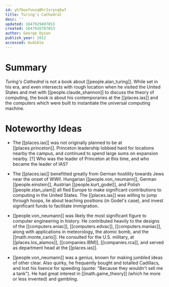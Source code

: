 ```yaml
---
id: yh7boxfunzq0hr1srynq5wf
title: Turing's Cathedral
desc: ''
updated: 1647929407853
created: 1647926787853
author: George Dyson
publish_year: 2012
accessed: Audible
---
```


# Summary
_Turing's Cathedral_ is not a book about [[people.alan_turing]]. While set in his era, and even intersects with rough location when he visited the United States and met with [[people.claude_shannon]] to discuss the theory of computing, the book is about his contemporaries at the [[places.ias]] and the computers which were built to instantiate the universal computing machine.

# Noteworthy Ideas
* The [[places.ias]] was not originally planned to be at [[places.princeton]]. Princeton leadership lobbied hard for locations nearby the campus, and continued to spend large sums on expansion nearby.
[?] Who was the leader of Princeton at this time, and who became the leader of IAS?

* The [[places.ias]] benefitted greatly from German hostility towards Jews near the onset of WWII. Hungarian [[people.von_neumann]], German [[people.einstein]], Austrian [[people.kurt_godel]], and Polish [[people.stan_ulam]] all fled Europe to make significant contributions to computing in the United States. The [[places.ias]] was willing to jump through hoops, lie about teaching positions (in Godel's case), and invest significant funds to facilitate immigration.

* [[people.von_neumann]] was likely the most significant figure to computer engineering in history. He contributed heavily to the designs of the [[computers.eniac]], [[computers.edvac]], [[computers.maniac]], along with applications in meteorology, the atomic bomb, and the [[math.monte_carlo]]. He consulted for the U.S. military, at [[places.los_alamos]], [[companies.IBM]], [[companies.rca]], and served as department head at the [[places.ias]].

* [[people.von_neumann]] was a genius, known for making jumbled ideas of other clear. Also quirky, he frequently bought and totalled Cadillacs, and lost his lisence for speeding (quote: "Because they wouldn't sell me a tank"). He had great interest in [[math.game_theory]] (which he more or less invented) and gambling.

